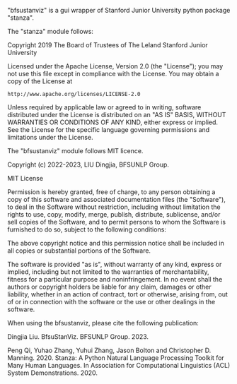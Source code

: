 "bfsustanviz" is a gui wrapper of Stanford Junior University python package "stanza". 

The "stanza" module follows:

Copyright 2019 The Board of Trustees of The Leland Stanford Junior University

Licensed under the Apache License, Version 2.0 (the "License");
you may not use this file except in compliance with the License.
You may obtain a copy of the License at

    http://www.apache.org/licenses/LICENSE-2.0

Unless required by applicable law or agreed to in writing, software
distributed under the License is distributed on an "AS IS" BASIS,
WITHOUT WARRANTIES OR CONDITIONS OF ANY KIND, either express or implied.
See the License for the specific language governing permissions and
limitations under the License.

The "bfsustanviz" module follows MIT licence.

Copyright (c) 2022-2023, LIU Dingjia, BFSUNLP Group.

MIT License

Permission is hereby granted, free of charge, to any person obtaining a copy of
this software and associated documentation files (the "Software"), to deal in 
the Software without restriction, including without limitation the rights to use,
copy, modify, merge, publish, distribute, sublicense, and/or sell copies of 
the Software, and to permit persons to whom the Software is furnished to do so, 
subject to the following conditions:

The above copyright notice and this permission notice shall be included in all
copies or substantial portions of the Software.

The software is provided "as is", without warranty of any kind, express or implied,
including but not limited to the warranties of merchantability, fitness for 
a particular purpose and noninfringement. In no event shall the authors or 
copyright holders be liable for any claim, damages or other liability, whether 
in an action of contract, tort or otherwise, arising from, out of or in 
connection with the software or the use or other dealings in the software.

When using the bfsustanviz, please cite the following publication:

Dingjia Liu. BfsuStanViz. BFSUNLP Group. 2023.

Peng Qi, Yuhao Zhang, Yuhui Zhang, Jason Bolton and Christopher D. Manning. 2020. Stanza: A Python Natural Language Processing Toolkit for Many Human Languages. In Association for Computational Linguistics (ACL) System Demonstrations. 2020.

